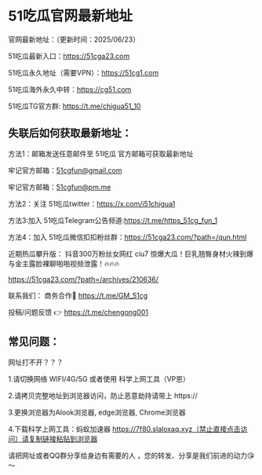 # 51吃瓜官网最新地址

官网最新地址：（更新时间：2025/06/23）

51吃瓜最新入口：https://51cga23.com

51吃瓜永久地址（需要VPN）：https://51cg1.com 

51吃瓜海外永久中转：https://cg51.com 

51吃瓜TG官方群: https://t.me/chigua51_10

失联后如何获取最新地址：
-
方法1：邮箱发送任意邮件至 51吃瓜 官方邮箱可获取最新地址 

牢记官方邮箱：51cgfun@gmail.com 

牢记官方邮箱：51cgfun@pm.me

方法2：关注 51吃瓜twitter：https://x.com/i51chigua1 

方法3:加入 51吃瓜Telegram公告频道:https://t.me/https_51cg_fun_1 

方法4：加入 51吃瓜微信扣扣粉丝群：https://51cga23.com/?path=/qun.html

近期热瓜攀升版： 抖音300万粉丝女网红 ciu7 惊爆大瓜！巨乳翘臀身材火辣到爆 与金主露脸裸聊啪啪视频泄露！🔥🔥🔥 

https://51cga23.com/?path=/archives/210636/

联系我们： 商务合作🤝 https://t.me/GM_51cg 

投稿/问题反馈 👉 https://t.me/chengong001

常见问题：
-
网址打不开？？？

1.请切换网络 WIFI/4G/5G 或者使用 科学上网工具（VP恩）

2.请拷贝完整地址到浏览器访问，防止恶意劫持请带上 https://

3.更换浏览器为Alook浏览器, edge浏览器, Chrome浏览器

4.下载科学上网工具：蚂蚁加速器 https://7f80.slaloxaq.xyz（禁止直接点击访问）请复制链接粘贴到浏览器

请把网址或者QQ群分享给身边有需要的人 ，您的转发、分享是我们前进的动力😘～
